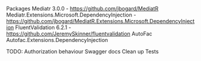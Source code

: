 Packages
Mediatr 3.0.0 - https://github.com/jbogard/MediatR
Mediatr.Extensions.Microsoft.DependencyInjection - https://github.com/jbogard/MediatR.Extensions.Microsoft.DependencyInjection
FluentValidation 6.2.1 - https://github.com/JeremySkinner/fluentvalidation
AutoFac
Autofac.Extensions.DependencyInjection

TODO:
Authorization behaviour
Swagger docs
Clean up
Tests